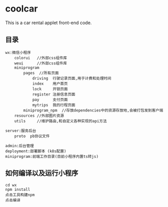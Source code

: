 # coolcar
This is a car rental applet front-end code.


## 目录
    wx:微信小程序
        colorui   //外部css组件库
        weui      //外部css组件库
        miniprogram
            pages  //所有页面
                driving  行驶记录页面,用于计费和处理时间
                index    用户首页
                lock     开锁页面
                register 注册信息页面
                pay      支付页面
                mytrips  我的行程页面
            miniprogram_npm  //存放dependencies中的资源存放地,会被打包发到客户端
        resources //外部图片资源
        utils     //维护路由,和自定义各种实现的api方法

    server:服务后台
        proto  pb协议文件

    admin:后台管理
    deployment:部署脚本 (k8s配置)
    miniprogram:前端工作目录(目前小程序内置ts转js)

## 如何编译以及运行小程序
    cd wx
    npm install
    点击工具构建npm
    点击编译
